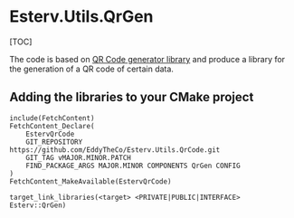# Esterv.Utils.QrGen

[TOC]

The code is based on [QR Code generator library](https://github.com/nayuki/QR-Code-generator) and produce a library for the generation of a QR code of certain data.

## Adding the libraries to your CMake project
 
```
include(FetchContent)
FetchContent_Declare(
	EstervQrCode
	GIT_REPOSITORY https://github.com/EddyTheCo/Esterv.Utils.QrCode.git
	GIT_TAG vMAJOR.MINOR.PATCH 
	FIND_PACKAGE_ARGS MAJOR.MINOR COMPONENTS QrGen CONFIG
)
FetchContent_MakeAvailable(EstervQrCode)

target_link_libraries(<target> <PRIVATE|PUBLIC|INTERFACE> Esterv::QrGen)
```







